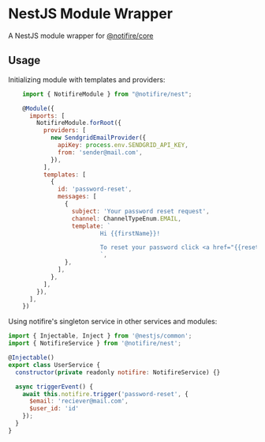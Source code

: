 # NestJS Module Wrapper

A NestJS module wrapper for [@notifire/core](https://github.com/notifirehq/notifire)

## Usage

Initializing module with templates and providers:
```javascript
    import { NotifireModule } from "@notifire/nest";

    @Module({
      imports: [
        NotifireModule.forRoot({
          providers: [
            new SendgridEmailProvider({
              apiKey: process.env.SENDGRID_API_KEY,
              from: 'sender@mail.com',
            }),
          ],
          templates: [
            {
              id: 'password-reset',
              messages: [
                {
                  subject: 'Your password reset request',
                  channel: ChannelTypeEnum.EMAIL,
                  template: `
                          Hi {{firstName}}!

                          To reset your password click <a href="{{resetLink}}">here.</a>
                          `,
                },
              ],
            },
          ],
        }),
      ],
    })
```

Using notifire's singleton service in other services and modules:

```javascript
import { Injectable, Inject } from '@nestjs/common';
import { NotifireService } from '@notifire/nest';

@Injectable()
export class UserService {
  constructor(private readonly notifire: NotifireService) {}

  async triggerEvent() {
    await this.notifire.trigger('password-reset', {
      $email: 'reciever@mail.com',
      $user_id: 'id'
    });
  }
}
```
